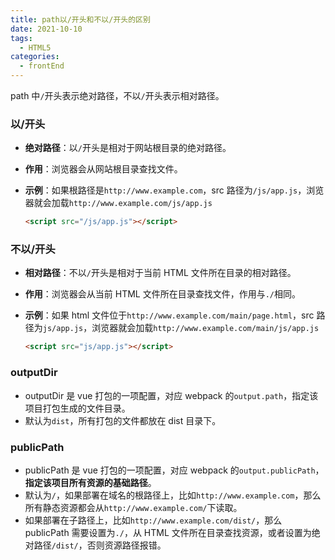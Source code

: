```yaml
---
title: path以/开头和不以/开头的区别
date: 2021-10-10
tags:
  - HTML5
categories:
  - frontEnd
---
```


path 中`/`开头表示绝对路径，不以`/`开头表示相对路径。

<!-- more -->

### 以/开头

- **绝对路径**：以`/`开头是相对于网站根目录的绝对路径。
- **作用**：浏览器会从网站根目录查找文件。
- **示例**：如果根路径是`http://www.example.com`，src 路径为`/js/app.js`，浏览器就会加载`http://www.example.com/js/app.js`

  ```html
  <script src="/js/app.js"></script>
  ```

### 不以/开头

- **相对路径**：不以`/`开头是相对于当前 HTML 文件所在目录的相对路径。
- **作用**：浏览器会从当前 HTML 文件所在目录查找文件，作用与`./`相同。
- **示例**：如果 html 文件位于`http://www.example.com/main/page.html`，src 路径为`js/app.js`，浏览器就会加载`http://www.example.com/main/js/app.js`

  ```html
  <script src="js/app.js"></script>
  ```

### outputDir

- outputDir 是 vue 打包的一项配置，对应 webpack 的`output.path`，指定该项目打包生成的文件目录。
- 默认为`dist`，所有打包的文件都放在 dist 目录下。

### publicPath

- publicPath 是 vue 打包的一项配置，对应 webpack 的`output.publicPath`，**指定该项目所有资源的基础路径**。
- 默认为`/`，如果部署在域名的根路径上，比如`http://www.example.com`，那么所有静态资源都会从`http://www.example.com/`下读取。
- 如果部署在子路径上，比如`http://www.example.com/dist/`，那么 publicPath 需要设置为`./`，从 HTML 文件所在目录查找资源，或者设置为绝对路径`/dist/`，否则资源路径报错。

